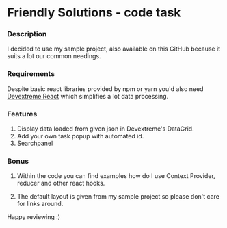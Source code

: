 # Friendly Solutions - code task

### Description

I decided to use my sample project, also available on this GitHub because it suits a lot our common needings. 

### Requirements

Despite basic react libraries provided by npm or yarn you'd also need [Devextreme React](https://js.devexpress.com/Overview/React/) which simplifies a lot data processing.

### Features

1. Display data loaded from given json in Devextreme's DataGrid.
2. Add your own task popup with automated id.
3. Searchpanel

### Bonus

1. Within the code you can find examples how do I use Context Provider, reducer and other react hooks.

2. The default layout is given from my sample project so please don't care for links around.

Happy reviewing :)

